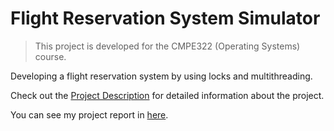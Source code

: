 # Flight Reservation System Simulator

> This project is developed for the CMPE322 (Operating Systems) course.

Developing a flight reservation system by using locks and multithreading.

Check out the [Project Description](https://github.com/hsnbsrbalaban/flight-reservation-system-simulator/blob/master/CMPE322-Project2_definition.pdf) for detailed information about the project.

You can see my project report in [here](https://github.com/hsnbsrbalaban/flight-reservation-system-simulator/blob/master/Project%20Report.pdf).
